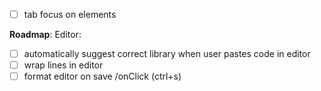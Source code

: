 - [ ] tab focus on elements

**Roadmap**:
Editor:

- [ ] automatically suggest correct library when user pastes code in editor
- [ ] wrap lines in editor
- [ ] format editor on save /onClick (ctrl+s)
